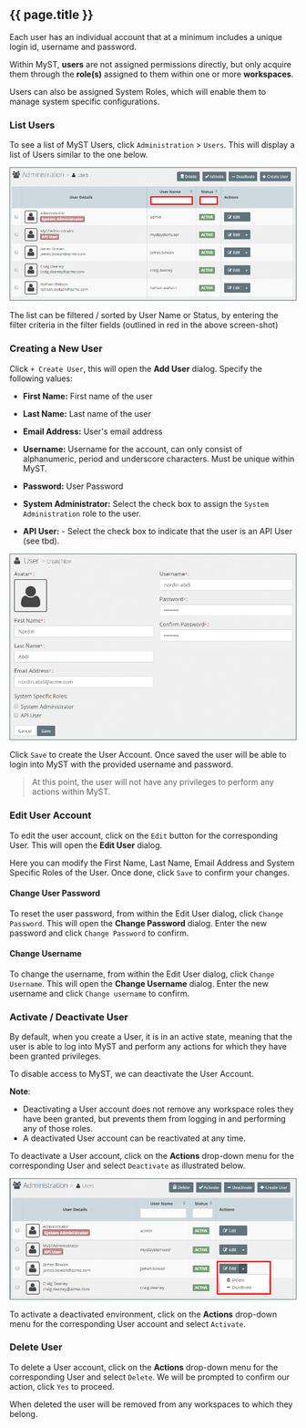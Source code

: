 ## {{ page.title }}

Each user has an individual account that at a minimum includes a unique login id, username and password.

Within MyST, **users** are not assigned permissions directly, but only acquire them through the **role\(s\)** assigned to them within one or more **workspaces**.

Users can also be assigned System Roles, which will enable them to manage system specific configurations.

### List Users

To see a list of MyST Users, click  `Administration` &gt; `Users`. This will display a list of Users similar to the one below.

![](img/userList.png)

The list can be filtered \/ sorted by User Name or Status, by entering the filter criteria in the filter fields \(outlined in red in the above screen-shot\)

### Creating a New User

Click `+ Create User`, this will open the **Add User** dialog. Specify the following values:

* **First Name:** First name of the user

* **Last Name:** Last name of the user

* **Email Address:** User's email address

* **Username:** Username for the account, can only consist of alphanumeric, period and underscore characters. Must be unique within MyST.

* **Password:** User Password

* **System Administrator:** Select the check box to assign the `System Administration` role to the user.

* **API User:** - Select the check box to indicate that the user is an API User \(see tbd\).

![](img/userAdd.png)

Click `Save` to create the User Account. Once saved the user will be able to login into MyST with the provided username and password.

> At this point, the user will not have any privileges to perform any actions within MyST.

### Edit User Account

To edit the user account, click on the `Edit` button for the corresponding User. This will open the **Edit User** dialog.

Here you can modify the First Name, Last Name, Email Address and System Specific Roles of the User. Once done, click `Save` to confirm your changes.

#### Change User Password

To reset the user password, from within the Edit User dialog, click `Change Password`. This will open the **Change Password** dialog. Enter the new password and click `Change Password` to confirm.

#### Change Username

To change the username, from within the Edit User dialog, click `Change Username`. This will open the **Change Username** dialog. Enter the new username and click `Change username` to confirm.

### Activate \/ Deactivate User

By default, when you create a User, it is in an active state, meaning that the user is able to log into MyST and perform any actions for which they have been granted privileges.

To disable access to MyST, we can deactivate the User Account.

**Note**:

* Deactivating a User account does not remove any workspace roles they have been granted, but prevents them from logging in and performing any of those roles.
* A deactivated User account can be reactivated at any time.

To deactivate a User account, click on the  **Actions** drop-down menu for the corresponding User and select `Deactivate` as illustrated below.

![](img/userDeactivate.png)

To activate a deactivated environment, click on the  **Actions** drop-down menu for the corresponding User account and select `Activate`.

### Delete User

To delete a User account, click on the  **Actions** drop-down menu for the corresponding User and select `Delete`. We will be prompted to confirm our action, click `Yes` to proceed.

When deleted the user will be removed from any workspaces to which they belong.

